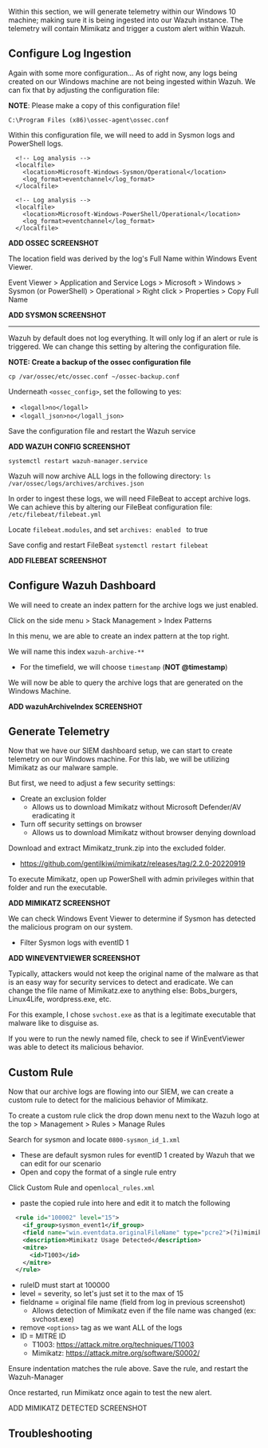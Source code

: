 Within this section, we will generate telemetry within our Windows 10 machine; making sure it is being ingested into our Wazuh instance. The telemetry will contain Mimikatz and trigger a custom alert within Wazuh. 
## Configure Log Ingestion 

Again with some more configuration... As of right now, any logs being created on our Windows machine are not being ingested within Wazuh. We can fix that by adjusting the configuration file: 

**NOTE**: Please make a copy of this configuration file!

```C:\Program Files (x86)\ossec-agent\ossec.conf```

Within this configuration file, we will need to add in Sysmon logs and PowerShell logs. 

```text
  <!-- Log analysis -->
  <localfile>
    <location>Microsoft-Windows-Sysmon/Operational</location>
    <log_format>eventchannel</log_format>
  </localfile>

  <!-- Log analysis -->
  <localfile>
    <location>Microsoft-Windows-PowerShell/Operational</location>
    <log_format>eventchannel</log_format>
  </localfile>
```
**ADD OSSEC SCREENSHOT** 

The location field was derived by the log's Full Name within Windows Event Viewer.

Event Viewer > Application and Service Logs > Microsoft > Windows > Sysmon (or PowerShell) > Operational > Right click > Properties > Copy Full Name

**ADD SYSMON SCREENSHOT**

---

Wazuh by default does not log everything. It will only log if an alert or rule is triggered. We can change this setting by altering the configuration file.

**NOTE: Create a backup of the ossec configuration file**

```cp /var/ossec/etc/ossec.conf ~/ossec-backup.conf```

Underneath ```<ossec_config>```, set the following to yes:
- ```<logall>no</logall>```
- ```<logall_json>no</logall_json>```

Save the configuration file and restart the Wazuh service

**ADD WAZUH CONFIG SCREENSHOT** 

```systemctl restart wazuh-manager.service```

Wazuh will now archive ALL logs in the following directory:
```ls /var/ossec/logs/archives/archives.json```

In order to ingest these logs, we will need FileBeat to accept archive logs. We can achieve this by altering our FileBeat configuration file: ```/etc/filebeat/filebeat.yml```

Locate ```filebeat.modules```, and set ```archives: enabled ``` to true

Save config and restart FileBeat ```systemctl restart filebeat```

**ADD FILEBEAT SCREENSHOT**
## Configure Wazuh Dashboard

We will need to create an index pattern for the archive logs we just enabled. 

Click on the side menu > Stack Management > Index Patterns

In this menu, we are able to create an index pattern at the top right. 

We will name this index ```wazuh-archive-**```
- For the timefield, we will choose ```timestamp``` (**NOT @timestamp**)

We will now be able to query the archive logs that are generated on the Windows Machine. 

**ADD wazuhArchiveIndex SCREENSHOT**
## Generate Telemetry
Now that we have our SIEM dashboard setup, we can start to create telemetry on our Windows machine. For this lab, we will be utilizing Mimikatz as our malware sample. 

But first, we need to adjust a few security settings:
- Create an exclusion folder 
	- Allows us to download Mimikatz without Microsoft Defender/AV eradicating it 
- Turn off security settings on browser
	- Allows us to download Mimikatz without browser denying download

Download and extract Mimikatz_trunk.zip into the excluded folder.
- https://github.com/gentilkiwi/mimikatz/releases/tag/2.2.0-20220919

To execute Mimikatz, open up PowerShell with admin privileges within that folder and run the executable. 

**ADD MIMIKATZ SCREENSHOT**

We can check Windows Event Viewer to determine if Sysmon has detected the malicious program on our system. 
- Filter Sysmon logs with eventID 1

**ADD WINEVENTVIEWER SCREENSHOT**

Typically, attackers would not keep the original name of the malware as that is an easy way for security services to detect and eradicate. We can change the file name of Mimikatz.exe to anything else: Bobs_burgers, Linux4Life, wordpress.exe, etc. 

For this example, I chose ```svchost.exe``` as that is a legitimate executable that malware like to disguise as.  

If you were to run the newly named file, check to see if WinEventViewer was able to detect its malicious behavior. 

## Custom Rule
Now that our archive logs are flowing into our SIEM, we can create a custom rule to detect for the malicious behavior of Mimikatz. 

To create a custom rule click the drop down menu next to the Wazuh logo at the top > Management > Rules > Manage Rules 

Search for sysmon and locate ```0800-sysmon_id_1.xml```
- These are default sysmon rules for eventID 1 created by Wazuh that we can edit for our scenario
- Open and copy the format of a single rule entry

Click Custom Rule and  open```local_rules.xml``` 
- paste the copied rule into here and edit it to match the following

```xml
  <rule id="100002" level="15">
    <if_group>sysmon_event1</if_group>
    <field name="win.eventdata.originalFileName" type="pcre2">(?i)mimikatz\.exe</field>
    <description>Mimikatz Usage Detected</description>
    <mitre>
      <id>T1003</id>
    </mitre>
  </rule>
  ```
- ruleID must start at 100000
- level = severity, so let's just set it to the max of 15
- fieldname = original file name (field from log in previous screenshot)
	- Allows detection of Mimikatz even if the file name was changed (ex: svchost.exe)
- remove ```<options>``` tag as we want ALL of the logs
- ID = MITRE ID
	- T1003: https://attack.mitre.org/techniques/T1003
	- Mimikatz: https://attack.mitre.org/software/S0002/

Ensure indentation matches the rule above. Save the rule, and restart the Wazuh-Manager

Once restarted, run Mimikatz once again to test the new alert.

ADD MIMIKATZ DETECTED SCREENSHOT
## Troubleshooting
